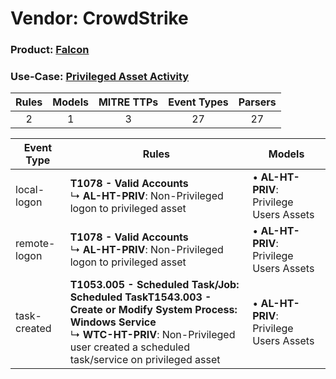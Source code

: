 Vendor: CrowdStrike
===================
### Product: [Falcon](../ds_crowdstrike_falcon.md)
### Use-Case: [Privileged Asset Activity](../../../../UseCases/uc_privileged_asset_activity.md)

| Rules | Models | MITRE TTPs | Event Types | Parsers |
|:-----:|:------:|:----------:|:-----------:|:-------:|
|   2   |   1    |     3      |     27      |   27    |

| Event Type   | Rules                                                                                                                                                                                                                       | Models                                       |
| ------------ | --------------------------------------------------------------------------------------------------------------------------------------------------------------------------------------------------------------------------- | -------------------------------------------- |
| local-logon  | <b>T1078 - Valid Accounts</b><br> ↳ <b>AL-HT-PRIV</b>: Non-Privileged logon to privileged asset                                                                                                                             |  • <b>AL-HT-PRIV</b>: Privilege Users Assets |
| remote-logon | <b>T1078 - Valid Accounts</b><br> ↳ <b>AL-HT-PRIV</b>: Non-Privileged logon to privileged asset                                                                                                                             |  • <b>AL-HT-PRIV</b>: Privilege Users Assets |
| task-created | <b>T1053.005 - Scheduled Task/Job: Scheduled Task</b><b>T1543.003 - Create or Modify System Process: Windows Service</b><br> ↳ <b>WTC-HT-PRIV</b>: Non-Privileged user created a scheduled task/service on privileged asset |  • <b>AL-HT-PRIV</b>: Privilege Users Assets |